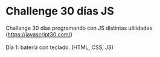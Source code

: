 # Challenge 30 días JS
Challenge 30 días programando con JS distintas utilidades. (https://javascript30.com/)
<br>
<br>
Día 1: batería con teclado. (HTML, CSS, JS) 
